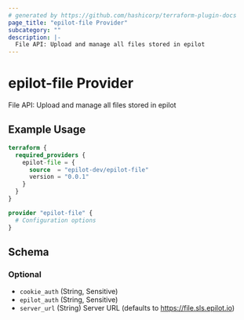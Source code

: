 ```yaml
---
# generated by https://github.com/hashicorp/terraform-plugin-docs
page_title: "epilot-file Provider"
subcategory: ""
description: |-
  File API: Upload and manage all files stored in epilot
---
```


# epilot-file Provider

File API: Upload and manage all files stored in epilot

## Example Usage

```terraform
terraform {
  required_providers {
    epilot-file = {
      source  = "epilot-dev/epilot-file"
      version = "0.0.1"
    }
  }
}

provider "epilot-file" {
  # Configuration options
}
```

<!-- schema generated by tfplugindocs -->
## Schema

### Optional

- `cookie_auth` (String, Sensitive)
- `epilot_auth` (String, Sensitive)
- `server_url` (String) Server URL (defaults to https://file.sls.epilot.io)
